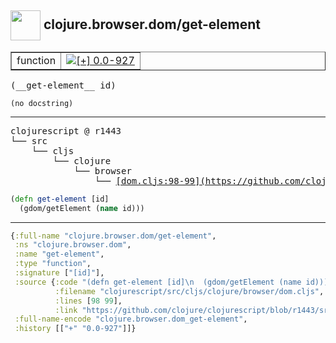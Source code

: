 ## <img width="48px" valign="middle" src="http://i.imgur.com/Hi20huC.png"> clojure.browser.dom/get-element

 <table border="1">
<tr>
<td>function</td>
<td><a href="https://github.com/cljsinfo/api-refs/tree/0.0-927"><img valign="middle" alt="[+] 0.0-927" src="https://img.shields.io/badge/+-0.0--927-lightgrey.svg"></a> </td>
</tr>
</table>

 <samp>
(__get-element__ id)<br>
</samp>

```
(no docstring)
```

---

 <pre>
clojurescript @ r1443
└── src
    └── cljs
        └── clojure
            └── browser
                └── <ins>[dom.cljs:98-99](https://github.com/clojure/clojurescript/blob/r1443/src/cljs/clojure/browser/dom.cljs#L98-L99)</ins>
</pre>

```clj
(defn get-element [id]
  (gdom/getElement (name id)))
```


---

```clj
{:full-name "clojure.browser.dom/get-element",
 :ns "clojure.browser.dom",
 :name "get-element",
 :type "function",
 :signature ["[id]"],
 :source {:code "(defn get-element [id]\n  (gdom/getElement (name id)))",
          :filename "clojurescript/src/cljs/clojure/browser/dom.cljs",
          :lines [98 99],
          :link "https://github.com/clojure/clojurescript/blob/r1443/src/cljs/clojure/browser/dom.cljs#L98-L99"},
 :full-name-encode "clojure.browser.dom_get-element",
 :history [["+" "0.0-927"]]}

```
